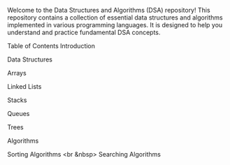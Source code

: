Welcome to the Data Structures and Algorithms (DSA) repository! This repository contains a collection of essential data structures and algorithms implemented in various programming languages. It is designed to help you understand and practice fundamental DSA concepts.

Table of Contents
Introduction

Data Structures

Arrays

Linked Lists

Stacks

Queues

Trees

Algorithms

Sorting Algorithms <br &nbsp> Searching Algorithms
